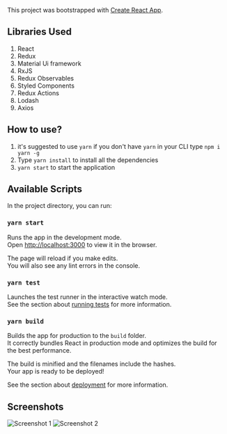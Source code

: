 This project was bootstrapped with [Create React App](https://github.com/facebook/create-react-app).

## Libraries Used

1. React
2. Redux
3. Material Ui framework 
4. RxJS
5. Redux Observables
6. Styled Components
7. Redux Actions
8. Lodash
9. Axios

## How to use?

1. it's suggested to use `yarn` if you don't have `yarn` in your CLI
   type `npm i yarn -g`
2. Type `yarn install` to install all the dependencies
3. `yarn start` to start the application

## Available Scripts

In the project directory, you can run:

### `yarn start`

Runs the app in the development mode.<br />
Open [http://localhost:3000](http://localhost:3000) to view it in the browser.

The page will reload if you make edits.<br />
You will also see any lint errors in the console.

### `yarn test`

Launches the test runner in the interactive watch mode.<br />
See the section about [running tests](https://facebook.github.io/create-react-app/docs/running-tests) for more information.

### `yarn build`

Builds the app for production to the `build` folder.<br />
It correctly bundles React in production mode and optimizes the build for the best performance.

The build is minified and the filenames include the hashes.<br />
Your app is ready to be deployed!

See the section about [deployment](https://facebook.github.io/create-react-app/docs/deployment) for more information.

## Screenshots

![Screenshot 1](/../progress-screenshots/SampleScreenshots-1.png?raw=true "Screenshot 1")
![Screenshot 2](/../progress-screenshots/SampleScreenshots-2.png?raw=true "Screenshot 2")
